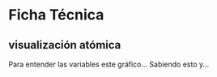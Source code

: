 # Ficha Técnica
## visualización atómica

Para entender las variables este gráfico...
Sabiendo esto y...
